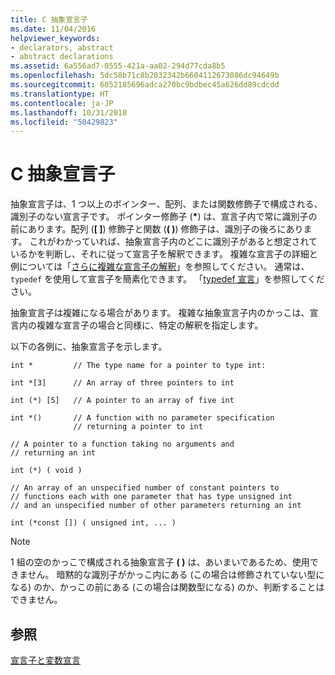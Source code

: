```yaml
---
title: C 抽象宣言子
ms.date: 11/04/2016
helpviewer_keywords:
- declarators, abstract
- abstract declarations
ms.assetid: 6a556ad7-0555-421a-aa02-294d77cda8b5
ms.openlocfilehash: 5dc58b71c8b2032342b6604112673086dc94649b
ms.sourcegitcommit: 6052185696adca270bc9bdbec45a626dd89cdcdd
ms.translationtype: HT
ms.contentlocale: ja-JP
ms.lasthandoff: 10/31/2018
ms.locfileid: "50429823"
---
```

# <a name="c-abstract-declarators"></a>C 抽象宣言子

抽象宣言子は、1 つ以上のポインター、配列、または関数修飾子で構成される、識別子のない宣言子です。 ポインター修飾子 (<strong>\*</strong>) は、宣言子内で常に識別子の前にあります。配列 (**[ ]**) 修飾子と関数 (**( )**) 修飾子は、識別子の後ろにあります。 これがわかっていれば、抽象宣言子内のどこに識別子があると想定されているかを判断し、それに従って宣言子を解釈できます。 複雑な宣言子の詳細と例については「[さらに複雑な宣言子の解釈](../c-language/interpreting-more-complex-declarators.md)」を参照してください。 通常は、`typedef` を使用して宣言子を簡素化できます。 「[typedef 宣言](../c-language/typedef-declarations.md)」を参照してください。

抽象宣言子は複雑になる場合があります。 複雑な抽象宣言子内のかっこは、宣言内の複雑な宣言子の場合と同様に、特定の解釈を指定します。

以下の各例に、抽象宣言子を示します。

```
int *         // The type name for a pointer to type int:

int *[3]      // An array of three pointers to int

int (*) [5]   // A pointer to an array of five int

int *()       // A function with no parameter specification
              // returning a pointer to int

// A pointer to a function taking no arguments and
// returning an int

int (*) ( void )

// An array of an unspecified number of constant pointers to
// functions each with one parameter that has type unsigned int
// and an unspecified number of other parameters returning an int

int (*const []) ( unsigned int, ... )
```

> [!NOTE]
>  1 組の空のかっこで構成される抽象宣言子 **( )** は、あいまいであるため、使用できません。 暗黙的な識別子がかっこ内にある (この場合は修飾されていない型になる) のか、かっこの前にある (この場合は関数型になる) のか、判断することはできません。

## <a name="see-also"></a>参照

[宣言子と変数宣言](../c-language/declarators-and-variable-declarations.md)